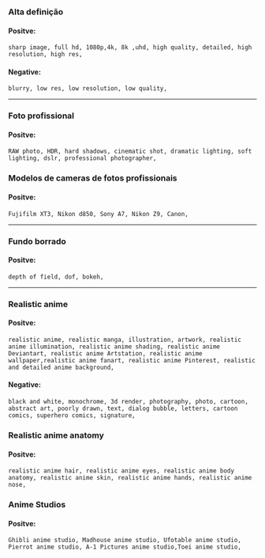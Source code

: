  ### Alta definição
 #### Positve:
```
sharp image, full hd, 1080p,4k, 8k ,uhd, high quality, detailed, high resolution, high res,
```
#### Negative:
```
blurry, low res, low resolution, low quality,
```
---
### Foto profissional
#### Positve:
```
RAW photo, HDR, hard shadows, cinematic shot, dramatic lighting, soft lighting, dslr, professional photographer,
```
### Modelos de cameras de fotos profissionais
#### Positve:
```
Fujifilm XT3, Nikon d850, Sony A7, Nikon Z9, Canon,
```
---
### Fundo borrado
#### Positve:
```
depth of field, dof, bokeh,
```
---
 ### Realistic anime
 #### Positve:
```
realistic anime, realistic manga, illustration, artwork, realistic anime illumination, realistic anime shading, realistic anime Deviantart, realistic anime Artstation, realistic anime wallpaper,realistic anime fanart, realistic anime Pinterest, realistic and detailed anime background,
```
#### Negative:
```
black and white, monochrome, 3d render, photography, photo, cartoon, abstract art, poorly drawn, text, dialog bubble, letters, cartoon comics, superhero comics, signature,
```
 ### Realistic anime anatomy
 #### Positve:
```
realistic anime hair, realistic anime eyes, realistic anime body anatomy, realistic anime skin, realistic anime hands, realistic anime nose,
```

 ### Anime Studios
 #### Positve:
```
Ghibli anime studio, Madhouse anime studio, Ufotable anime studio, Pierrot anime studio, A-1 Pictures anime studio,Toei anime studio,
```
